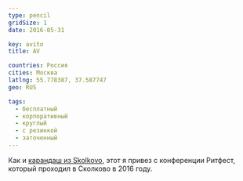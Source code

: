 ```yaml
---
type: pencil
gridSize: 1
date: 2016-05-31

key: avito
title: AV

countries: Россия
cities: Москва
latlng: 55.778387, 37.587747
geo: RUS

tags:
  - бесплатный
  - корпоративный
  - круглый
  - с резинкой
  - заточенный
---
```


Как и [карандаш из Skolkovo](?display=skolkovo), этот я привез с конференции Ритфест, который проходил в Сколково в 2016 году.
